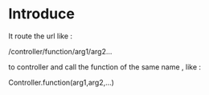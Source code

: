 # Introduce

It route the url like :

/controller/function/arg1/arg2... 

to controller and call the function of the same name , like :

Controller.function(arg1,arg2,...)

